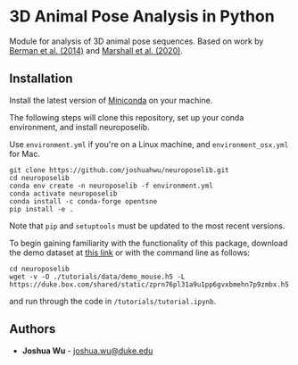# 3D Animal Pose Analysis in Python

Module for analysis of 3D animal pose sequences. Based on work by [Berman et al. (2014)](https://royalsocietypublishing.org/doi/full/10.1098/rsif.2014.0672) and [Marshall et al. (2020)](https://www.sciencedirect.com/science/article/pii/S0896627320308941).

## Installation

Install the latest version of [Miniconda](https://docs.conda.io/en/latest/miniconda.html) on your machine.

The following steps will clone this repository, set up your conda environment, and install neuroposelib.

Use `environment.yml` if you're on a Linux machine, and `environment_osx.yml` for Mac.

```
git clone https://github.com/joshuahwu/neuroposelib.git
cd neuroposelib
conda env create -n neuroposelib -f environment.yml
conda activate neuroposelib
conda install -c conda-forge opentsne
pip install -e .
```

Note that `pip` and `setuptools` must be updated to the most recent versions.

To begin gaining familiarity with the functionality of this package, download the demo dataset at [this link](https://duke.box.com/v/demo-mouse-poses) or with the command line as follows:

```
cd neuroposelib
wget -v -O ./tutorials/data/demo_mouse.h5 -L https://duke.box.com/shared/static/zprn76pl31a9u1pp6gvxbmehn7p9zmbx.h5 
```
 and run through the code in `/tutorials/tutorial.ipynb`.

## Authors

- **Joshua Wu** - joshua.wu@duke.edu
